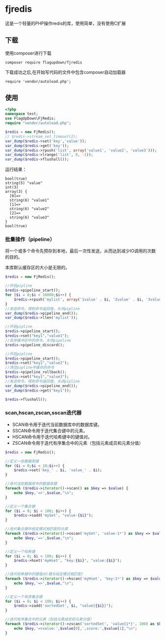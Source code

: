 # fjredis #

这是一个轻量的PHP操作redis的库，使用简单，没有使用C扩展

## 下载

使用composer进行下载

```
composer require flagupdown/fjredis
```

下载成功之后,在开始写代码的文件中包含composer自动加载器

```
require 'vendor/autoload.php';
```

## 使用

```php
<?php
namespace test;
use FlagUpDown\FjRedis;
require "vendor/autoload.php";

$redis = new FjRedis();
// $redis->stream_set_timeout(2);
var_dump($redis->set('key','value'));
var_dump($redis->get('key'));
var_dump($redis->rpush('list', array('value1', 'value2', 'value3')));
var_dump($redis->lrange('list', 0, -1));
var_dump($redis->flushall());
```

运行结果：

```
bool(true)
string(5) "value"
int(3)
array(3) {
  [0]=>
  string(6) "value1"
  [1]=>
  string(6) "value2"
  [2]=>
  string(6) "value3"
}
bool(true)
```

### 批量操作（pipeline）

将一个或多个命令先预存到本地，最后一次性发送，从而达到减少IO调用的次数的目的。

本库默认缓存区的大小是无限的。

```php
$redis = new FjRedis();

//开启pipline
$redis->pipeline_start();
for ($i = 0;$i < 10000;$i++) {
    $redis->rpush('mylist', array('1value' . $i, '2value' . $i, '3value' . $i));
}
//发送命令，得到命令返回值，关闭pipline
var_dump($redis->pipeline_end());
var_dump($redis->llen('mylist'));

//开启pipline
$redis->pipeline_start();
$redis->set("key1","value1");
//丢弃缓冲区中的命令，关闭pipeline
$redis->pipeline_discard();

//开启pipline
$redis->pipeline_start();
$redis->set("key1","value2");
//清空pipline中缓存的命令
$redis->pipeline_rollback();
$redis->set("key1","value3");
//发送命令，得到命令返回值，关闭pipline
var_dump($redis->pipeline_end());
var_dump($redis->get("key1"));

$redis->flushall();
```

### scan,hscan,zscan,sscan迭代器

+ SCAN命令用于迭代当前数据库中的数据库键。
+ SSCAN命令用于迭代集合键中的元素。
+ HSCAN命令用于迭代哈希键中的键值对。
+ ZSCAN命令用于迭代有序集合中的元素（包括元素成员和元素分值）

```php
$redis = new FjRedis();

//定义一些数据库键
for ($i = 0;$i < 10;$i++) {
    $redis->set('key_' . $i, 'value_' . $i);
}

//迭代当前数据库中的数据库键
foreach ($redis->iterator()->scan() as $key => $value) {
    echo $key,'=>',$value,"\n";
}

//定义一个集合键
for ($i = 0; $i < 100; $i++) {
    $redis->sadd('mySet', "value-{$i}");
}

//迭代集合键中给定模式相匹配的元素
foreach ($redis->iterator()->sscan('mySet', 'value-1*') as $key => $value) {
    echo $key,'=>',$value,"\n";
}

//定义一个哈希键
for ($i = 0; $i < 100; $i++) {
    $redis->hset('myHset', "key:{$i}", "value:{$i}");
}

//迭代哈希键中的键值对(键与给定模式相匹配)
foreach ($redis->iterator()->hscan('myHset', 'key:1*') as $key => $value) {
    echo $key,'=>',$value,"\n";
}

//定义一个有序集合键
for ($i = 0; $i < 100; $i++) {
    $redis->zadd('sortedSet', $i, "value{{$i}}");
}

//迭代有序集合中的元素（包括元素成员和元素分值）
foreach ($redis->iterator()->zscan('sortedSet', 'value{1*}', 100) as $key => $value) {
    echo $key,'=>value:',$value[0],',score:',$value[1],"\n";
}
```

